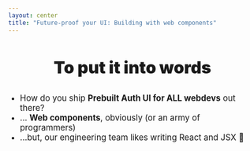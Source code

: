 ```yaml
---
layout: center
title: "Future-proof your UI: Building with web components"
---
```


# To put it into words

<ul>
  <li v-click>How do you ship <strong v-mark="{ color: '#ff9933', type: 'box' }">Prebuilt Auth UI for ALL webdevs</strong> out there?</li>
  <li v-click>... <strong v-mark="{ color: '#ff9933', type: 'underline' }">Web components</strong>, obviously (or an army of programmers)</li>
  <li v-click>...but, our engineering team likes writing React and JSX 🤔</li>
</ul>

<style>
  h1 {
    font-weight: 900 !important;
    text-shadow: 0 0 12px #fff;
    font-size: 2.4em !important;
    text-align: center;
    margin-bottom: 32px;
  }

  li {
    font-size: 1.2em;
  }
</style>
